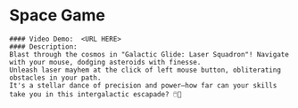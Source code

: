 # Space Game
    #### Video Demo:  <URL HERE>
    #### Description:
    Blast through the cosmos in "Galactic Glide: Laser Squadron"! Navigate with your mouse, dodging asteroids with finesse. 
    Unleash laser mayhem at the click of left mouse button, obliterating obstacles in your path. 
    It's a stellar dance of precision and power—how far can your skills take you in this intergalactic escapade? 🖱️🚀


